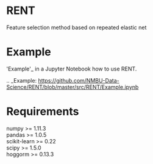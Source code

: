 RENT
====
Feature selection method based on repeated elastic net

# Example

'Example'_ in a Jupyter Notebook how to use RENT.

.. _Example: https://github.com/NMBU-Data-Science/RENT/blob/master/src/RENT/Example.ipynb

# Requirements

numpy >= 1.11.3   
pandas >= 1.0.5   
scikit-learn >= 0.22   
scipy >= 1.5.0   
hoggorm >= 0.13.3



